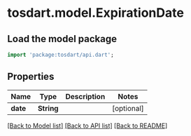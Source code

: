 # tosdart.model.ExpirationDate

## Load the model package
```dart
import 'package:tosdart/api.dart';
```

## Properties
Name | Type | Description | Notes
------------ | ------------- | ------------- | -------------
**date** | **String** |  | [optional] 

[[Back to Model list]](../README.md#documentation-for-models) [[Back to API list]](../README.md#documentation-for-api-endpoints) [[Back to README]](../README.md)


